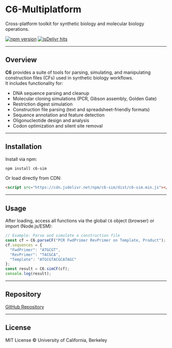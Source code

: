 # C6-Multiplatform

Cross-platform toolkit for synthetic biology and molecular biology operations.

[![npm version](https://img.shields.io/npm/v/c6-sim.svg?style=flat)](https://www.npmjs.com/package/c6-sim)
[![jsDelivr hits](https://data.jsdelivr.com/v1/package/npm/c6-sim/badge)](https://www.jsdelivr.com/package/npm/c6-sim)

---

## Overview

**C6** provides a suite of tools for parsing, simulating, and manipulating construction files (CFs) used in synthetic biology workflows.  
It includes functionality for:

- DNA sequence parsing and cleanup
- Molecular cloning simulations (PCR, Gibson assembly, Golden Gate)
- Restriction digest simulation
- Construction file parsing (text and spreadsheet-friendly formats)
- Sequence annotation and feature detection
- Oligonucleotide design and analysis
- Codon optimization and silent site removal

---

## Installation

Install via npm:

```bash
npm install c6-sim
```

Or load directly from CDN:

```html
<script src="https://cdn.jsdelivr.net/npm/c6-sim/dist/c6-sim.min.js"></script>
```

---

## Usage

After loading, access all functions via the global `C6` object (browser) or import (Node.js/ESM):

```javascript
// Example: Parse and simulate a construction file
const cf = C6.parseCF("PCR FwdPrimer RevPrimer on Template, Product");
cf.sequences = {
  "FwdPrimer": "ATGCGT",
  "RevPrimer": "TACGCA",
  "Template": "ATGCGTACGCATAGC"
};
const result = C6.simCF(cf);
console.log(result);
```

---

## Repository

[GitHub Repository](https://github.com/UCB-BioE-Anderson-Lab/C6-Multiplatform)

---

## License

MIT License © University of California, Berkeley
